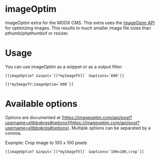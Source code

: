 # imageOptim
imageOptim extra for the MODX CMS. This extra uses the [imageOpim API](https://imageoptim.com/api) for optimizing images. This results in much smaller image file sizes than pthumb/phpthumbof or resizer.

# Usage
You can use imageOptim as a snippet or as a output filter:
```
[[imageOptim? &input=`[[*myImageTV]]` &options=`600`]]
```

```
[[*myImageTV:imageOptim=`600`]]
```


# Available options
Options are documented at [https://imageoptim.com/api/post?username=xltbbqkrgs#options](https://imageoptim.com/api/post?username=xltbbqkrgs#options). Multiple options can be separated by a comma.

Example: Crop image to 100 x 100 pixels
```
[[imageOptim? &input=`[[*myImageTV]]` &options=`100x100,crop`]]
```
